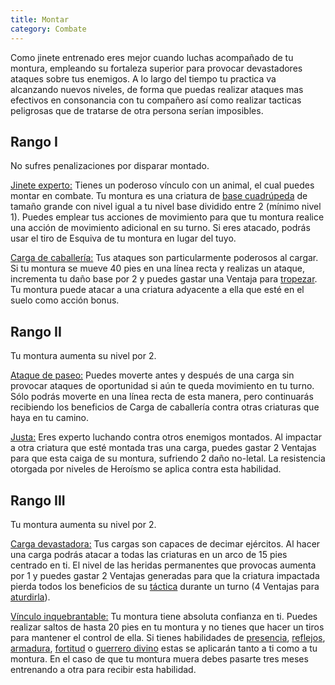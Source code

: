 ```yaml
---
title: Montar
category: Combate
---
```


Como jinete entrenado eres mejor cuando luchas acompañado de tu montura, empleando su fortaleza superior para provocar devastadores ataques sobre tus enemigos. A lo largo del tiempo tu practica va alcanzando nuevos niveles, de forma que puedas realizar ataques mas efectivos en consonancia con tu compañero así como realizar tacticas peligrosas que de tratarse de otra persona serían imposibles.

## Rango I

No sufres penalizaciones por disparar montado.

<u>Jinete experto:</u> Tienes un poderoso vínculo con un animal, el cual puedes montar en combate. Tu montura es una criatura de [base cuadrúpeda](https://raldamain.com/rules/Reglas%20adicionales/crear%20criaturas.html#formas-base) de tamaño grande con nivel igual a tu nivel base dividido entre 2 (mínimo nivel 1). Puedes emplear tus acciones de movimiento para que tu montura realice una acción de movimiento adicional en su turno. Si eres atacado, podrás usar el tiro de Esquiva de tu montura en lugar del tuyo.

<u>Carga de caballería:</u> Tus ataques son particularmente poderosos al cargar. Si tu montura se mueve 40 pies en una línea recta y realizas un ataque, incrementa tu daño base por 2 y puedes gastar una Ventaja para [tropezar](https://raldamain.com/rules/Reglas%20principales/Efectos%20de%20estado.html#tropezada). Tu montura puede atacar a una criatura adyacente a ella que esté en el suelo como acción bonus. 

## Rango II

Tu montura aumenta su nivel por 2.

<u>Ataque de paseo:</u> Puedes moverte antes y después de una carga sin provocar ataques de oportunidad si aún te queda movimiento en tu turno. Sólo podrás moverte en una línea recta de esta manera, pero continuarás recibiendo los beneficios de Carga de caballería contra otras criaturas que haya en tu camino.

<u>Justa:</u> Eres experto luchando contra otros enemigos montados. Al impactar a otra criatura que esté montada tras una carga, puedes gastar 2 Ventajas para que esta caiga de su montura, sufriendo 2 daño no-letal. La resistencia otorgada por niveles de Heroísmo se aplica contra esta habilidad.

## Rango III

Tu montura aumenta su nivel por 2.

<u>Carga devastadora:</u> Tus cargas son capaces de decimar ejércitos. Al hacer una carga podrás atacar a todas las criaturas en un arco de 15 pies centrado en ti. El nivel de las heridas permanentes que provocas aumenta por 1 y puedes gastar 2 Ventajas generadas para que la criatura impactada pierda todos los beneficios de su [táctica](https://raldamain.com/rules/Reglas%20adicionales/tacticas%20de%20combate.html) durante un turno (4 Ventajas para [aturdirla](https://raldamain.com/rules/Reglas%20principales/Efectos%20de%20estado.html#aturdida)).  

<u>Vínculo inquebrantable:</u> Tu montura tiene absoluta confianza en ti. Puedes realizar saltos de hasta 20 pies en tu montura y no tienes que hacer un tiros para mantener el control de ella. Si tienes habilidades de [presencia](https://raldamain.com/rules/Rangos/Social/presencia.html), [reflejos](https://raldamain.com/rules/Rangos/Combate/reflejos.html), [armadura](https://raldamain.com/rules/Rangos/Combate/armaduras.html), [fortitud](https://raldamain.com/rules/Rangos/Combate/fortitud.html) o [guerrero divino](https://raldamain.com/rules/Rangos/Religi%C3%B3n/guerrero%20divino.html) estas se aplicarán tanto a ti como a tu montura. En el caso de que tu montura muera debes pasarte tres meses entrenando a otra para recibir esta habilidad.

